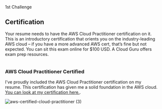 1st Challenge
## Certification
Your resume needs to have the AWS Cloud Practitioner certification on it. This is an introductory certification that orients you on the industry-leading AWS cloud – if you have a more advanced AWS cert, that’s fine but not expected. You can sit this exam online for $100 USD. A Cloud Guru offers exam prep resources.
#
### AWS Cloud Practitioner Certified

I've proudly included the AWS Cloud Practitioner certification on my resume. This certification has given me a solid foundation in the AWS cloud. [You can look at my certification here.](https://www.credly.com/badges/2e4f93ef-b22d-4083-b70b-ef081f17629a/public_url).

![aws-certified-cloud-practitioner (3)](https://github.com/JoelSamson/Cloud-Resume-Challenge/assets/55976489/b4bdfe1e-50d9-4b61-be51-1d872ef39839)
